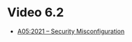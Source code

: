 # Video 6.2

* [A05:2021 – Security Misconfiguration](https://owasp.org/Top10/A05_2021-Security_Misconfiguration)
